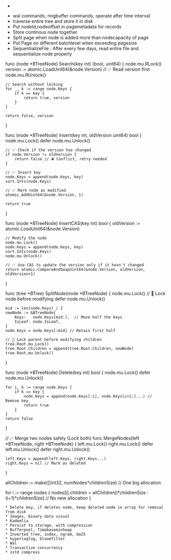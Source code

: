 * ```go

* wal commands, ringbuffer commands, operate after time interval
* traverse entire tree and store it in disk
* Put nodeId,nodeoffset in pagemetadata for records
* Store continous node together
* Split page when node is added more than nodecapacity of page
* Put Page on different batchlevel when exceeding pagesize
* SequentializeFile : After every few days, read entire file and sequentialize node properly

func (node *BTreeNode) Search(key int) (bool, uint64) {
	node.mu.RLock()
	version := atomic.LoadUint64(&node.Version) // ✅ Read version first
	node.mu.RUnlock()

	// Search without locking
	for _, k := range node.Keys {
		if k == key {
			return true, version
		}
	}

	return false, version
}

func (node *BTreeNode) Insert(key int, oldVersion uint64) bool {
	node.mu.Lock()
	defer node.mu.Unlock()

	// ✅ Check if the version has changed
	if node.Version != oldVersion {
		return false // ❌ Conflict, retry needed
	}

	// ✅ Insert key
	node.Keys = append(node.Keys, key)
	sort.Ints(node.Keys)

	// ✅ Mark node as modified
	atomic.AddUint64(&node.Version, 1)

	return true
}

func (node *BTreeNode) InsertCAS(key int) bool {
	oldVersion := atomic.LoadUint64(&node.Version)

	// Modify the node
	node.mu.Lock()
	node.Keys = append(node.Keys, key)
	sort.Ints(node.Keys)
	node.mu.Unlock()

	// ✅ Use CAS to update the version only if it hasn't changed
	return atomic.CompareAndSwapUint64(&node.Version, oldVersion, oldVersion+1)
}

func (tree *BTree) SplitNode(node *BTreeNode) {
	node.mu.Lock()  // 🚦 Lock node before modifying
	defer node.mu.Unlock()

	mid := len(node.Keys) / 2
	newNode := &BTreeNode{
		Keys:   node.Keys[mid:],  // Move half the keys
		IsLeaf: node.IsLeaf,
	}
	node.Keys = node.Keys[:mid] // Retain first half

	// 🚦 Lock parent before modifying children
	tree.Root.mu.Lock()
	tree.Root.Children = append(tree.Root.Children, newNode)
	tree.Root.mu.Unlock()
}

func (node *BTreeNode) Delete(key int) bool {
	node.mu.Lock()
	defer node.mu.Unlock()

	for i, k := range node.Keys {
		if k == key {
			node.Keys = append(node.Keys[:i], node.Keys[i+1:]...) // Remove key
			return true
		}
	}
	return false
}

// ✅ Merge two nodes safely (Lock both)
func MergeNodes(left *BTreeNode, right *BTreeNode) {
	left.mu.Lock()
	right.mu.Lock()
	defer left.mu.Unlock()
	defer right.mu.Unlock()

	left.Keys = append(left.Keys, right.Keys...)
	right.Keys = nil // Mark as deleted
}

allChildren := make([]int32, numNodes*childrenSize) // One big allocation

for i := range nodes {
    nodes[i].children = allChildren[i*childrenSize : (i+1)*childrenSize] // No new allocation
}
```
* Delete key, if deletes node, keep deleted node in array for removal from disk
* Images, binary data visual
* Kademlia
* Persist to storage, with compression
* Bufferpool, Timebaseminheap
* Inverted tree, index, ngram, bm25
* hyperloglog, bloomfilter
* Wal
* Transaction concurrency
* zstd compress
